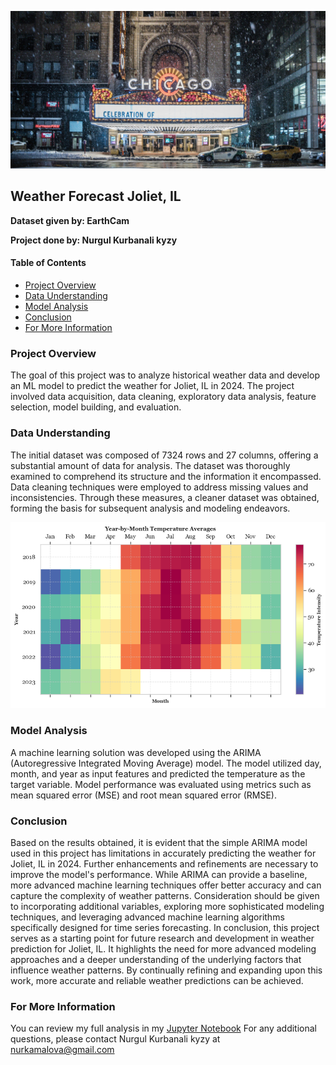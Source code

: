![Banner](https://github.com/kamalova/weather-forecast-joliet-il/raw/main/images/banner.jpg)


## **Weather Forecast Joliet, IL**
**Dataset given by: EarthCam** <p>
**Project done by: Nurgul Kurbanali kyzy** <p>
#### Table of Contents
* [Project Overview](https://github.com/kamalova/weather-forecast-joliet-il/blob/main/README.md#project-overview)
* [Data Understanding](https://github.com/kamalova/weather-forecast-joliet-il/blob/main/README.md#data-understanding)
* [Model Analysis](https://github.com/kamalova/weather-forecast-joliet-il/blob/main/README.md#model-analysis)
* [Conclusion](https://github.com/kamalova/weather-forecast-joliet-il/blob/main/README.md#conclusion)
* [For More Information](https://github.com/kamalova/weather-forecast-joliet-il/blob/main/README.md#for-more-information)

###  Project Overview 
The goal of this project was to analyze historical weather data and develop an ML model to predict the weather for Joliet, IL in 2024. The project involved data acquisition, data cleaning, exploratory data analysis, feature selection, model building, and evaluation.

### Data Understanding
The initial dataset was composed of 7324 rows and 27 columns, offering a substantial amount of data for analysis. The dataset was thoroughly examined to comprehend its structure and the information it encompassed. Data cleaning techniques were employed to address missing values and inconsistencies. Through these measures, a cleaner  dataset was obtained, forming the basis for subsequent analysis and modeling endeavors.

![Banner]( https://github.com/kamalova/weather-forecast-joliet-il/blob/main/images/avgtemp.png)

### Model Analysis
A machine learning solution was developed using the ARIMA (Autoregressive Integrated Moving Average) model. The model utilized day, month, and year as input features and predicted the temperature as the target variable. Model performance was evaluated using metrics such as mean squared error (MSE) and root mean squared error (RMSE).

### Conclusion
Based on the results obtained, it is evident that the simple ARIMA model used in this project has limitations in accurately predicting the weather for Joliet, IL in 2024. Further enhancements and refinements are necessary to improve the model's performance. While ARIMA can provide a baseline, more advanced machine learning techniques offer better accuracy and can capture the complexity of weather patterns. Consideration should be given to incorporating additional variables, exploring more sophisticated modeling techniques, and leveraging advanced machine learning algorithms specifically designed for time series forecasting.
In conclusion, this project serves as a starting point for future research and development in weather prediction for Joliet, IL. It highlights the need for more advanced modeling approaches and a deeper understanding of the underlying factors that influence weather patterns. By continually refining and expanding upon this work, more accurate and reliable weather predictions can be achieved.

### For More Information
You can review my full analysis in my [Jupyter Notebook](https://github.com/kamalova/weather-forecast-joliet-il/blob/main/notebook.ipynb) 
For any additional questions, please contact Nurgul Kurbanali kyzy at nurkamalova@gmail.com
